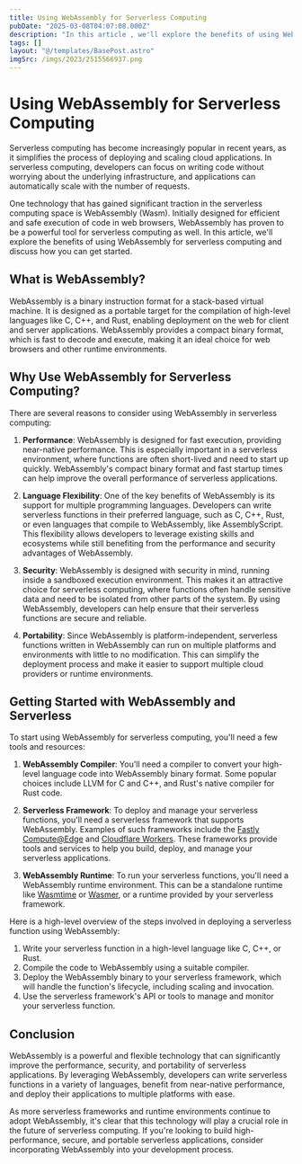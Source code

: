 ```yaml
---
title: Using WebAssembly for Serverless Computing
pubDate: "2025-03-08T04:07:08.000Z"
description: "In this article , we'll explore the benefits of using WebAssembly for serverless computing and discuss how you can get started"
tags: []
layout: "@/templates/BasePost.astro"
imgSrc: /imgs/2023/2515566937.png
---
```

# Using WebAssembly for Serverless Computing

Serverless computing has become increasingly popular in recent years, as it simplifies the process of deploying and scaling cloud applications. In serverless computing, developers can focus on writing code without worrying about the underlying infrastructure, and applications can automatically scale with the number of requests.

One technology that has gained significant traction in the serverless computing space is WebAssembly (Wasm). Initially designed for efficient and safe execution of code in web browsers, WebAssembly has proven to be a powerful tool for serverless computing as well. In this article, we'll explore the benefits of using WebAssembly for serverless computing and discuss how you can get started.

## What is WebAssembly?

WebAssembly is a binary instruction format for a stack-based virtual machine. It is designed as a portable target for the compilation of high-level languages like C, C++, and Rust, enabling deployment on the web for client and server applications. WebAssembly provides a compact binary format, which is fast to decode and execute, making it an ideal choice for web browsers and other runtime environments.

## Why Use WebAssembly for Serverless Computing?

There are several reasons to consider using WebAssembly in serverless computing:

1. **Performance**: WebAssembly is designed for fast execution, providing near-native performance. This is especially important in a serverless environment, where functions are often short-lived and need to start up quickly. WebAssembly's compact binary format and fast startup times can help improve the overall performance of serverless applications.

2. **Language Flexibility**: One of the key benefits of WebAssembly is its support for multiple programming languages. Developers can write serverless functions in their preferred language, such as C, C++, Rust, or even languages that compile to WebAssembly, like AssemblyScript. This flexibility allows developers to leverage existing skills and ecosystems while still benefiting from the performance and security advantages of WebAssembly.

3. **Security**: WebAssembly is designed with security in mind, running inside a sandboxed execution environment. This makes it an attractive choice for serverless computing, where functions often handle sensitive data and need to be isolated from other parts of the system. By using WebAssembly, developers can help ensure that their serverless functions are secure and reliable.

4. **Portability**: Since WebAssembly is platform-independent, serverless functions written in WebAssembly can run on multiple platforms and environments with little to no modification. This can simplify the deployment process and make it easier to support multiple cloud providers or runtime environments.

## Getting Started with WebAssembly and Serverless

To start using WebAssembly for serverless computing, you'll need a few tools and resources:

1. **WebAssembly Compiler**: You'll need a compiler to convert your high-level language code into WebAssembly binary format. Some popular choices include LLVM for C and C++, and Rust's native compiler for Rust code.

2. **Serverless Framework**: To deploy and manage your serverless functions, you'll need a serverless framework that supports WebAssembly. Examples of such frameworks include the [Fastly Compute@Edge](https://www.fastly.com/products/edge-compute/serverless) and [Cloudflare Workers](https://workers.cloudflare.com/). These frameworks provide tools and services to help you build, deploy, and manage your serverless applications.

3. **WebAssembly Runtime**: To run your serverless functions, you'll need a WebAssembly runtime environment. This can be a standalone runtime like [Wasmtime](https://wasmtime.dev/) or [Wasmer](https://wasmer.io/), or a runtime provided by your serverless framework.

Here is a high-level overview of the steps involved in deploying a serverless function using WebAssembly:

1. Write your serverless function in a high-level language like C, C++, or Rust.
2. Compile the code to WebAssembly using a suitable compiler.
3. Deploy the WebAssembly binary to your serverless framework, which will handle the function's lifecycle, including scaling and invocation.
4. Use the serverless framework's API or tools to manage and monitor your serverless function.

## Conclusion

WebAssembly is a powerful and flexible technology that can significantly improve the performance, security, and portability of serverless applications. By leveraging WebAssembly, developers can write serverless functions in a variety of languages, benefit from near-native performance, and deploy their applications to multiple platforms with ease.

As more serverless frameworks and runtime environments continue to adopt WebAssembly, it's clear that this technology will play a crucial role in the future of serverless computing. If you're looking to build high-performance, secure, and portable serverless applications, consider incorporating WebAssembly into your development process.

